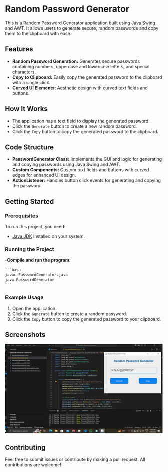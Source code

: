 # Random Password Generator

This is a Random Password Generator application built using Java Swing and AWT. It allows users to generate secure, random passwords and copy them to the clipboard with ease.

## Features

- **Random Password Generation:** Generates secure passwords containing numbers, uppercase and lowercase letters, and special characters.
- **Copy to Clipboard:** Easily copy the generated password to the clipboard with a single click.
- **Curved UI Elements:** Aesthetic design with curved text fields and buttons.

## How It Works

- The application has a text field to display the generated password.
- Click the `Generate` button to create a new random password.
- Click the `Copy` button to copy the generated password to the clipboard.

## Code Structure

- **PasswordGenerator Class:** Implements the GUI and logic for generating and copying passwords using Java Swing and AWT.
- **Custom Components:** Custom text fields and buttons with curved edges for enhanced UI design.
- **ActionListener:** Handles button click events for generating and copying the password.

## Getting Started

### Prerequisites

To run this project, you need:

- [Java JDK](https://www.oracle.com/java/technologies/javase-downloads.html) installed on your system.

### Running the Project

-**Compile and run the program:**

    ```bash
    javac PasswordGenerator.java
    java PasswordGenerator
    ```

### Example Usage

1. Open the application.
2. Click the `Generate` button to create a random password.
3. Click the `Copy` button to copy the generated password to your clipboard.

## Screenshots

![Password Generator Screenshot](images/output_screenshot.png)

## Contributing

Feel free to submit issues or contribute by making a pull request. All contributions are welcome!
